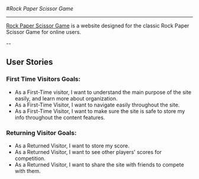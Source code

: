 #_Rock Paper Scissor Game_

---

[Rock Paper Scissor Game](https://syricano.github.io/project2/) is a website designed for the classic Rock Paper Scissor Game for online users.


--

## User Stories

### First Time Visitors Goals:
- As a First-Time visitor, I want to understand the main purpose of the site easily, and learn more about organization.
- As a First-Time Visitor, I want to navigate easily throughout the site.
- As a First-Time Visitor, I want to make sure the site is safe to store my info throughout the content features.
### Returning Visitor Goals:
- As a Returned Visitor, I want to store my score.
- As a Returned Visitor, I want to see other players' scores for competition.
- As a Returned Visitor, I want to share the site with friends to compete with them.
 

